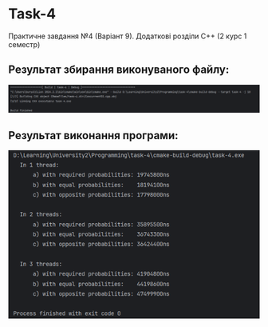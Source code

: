 <h1>Task-4</h1>
<p>Практичне завдання №4 (Варіант 9). Додаткові розділи C++ (2 курс 1 семестр)</p>

<h2>Результат збирання виконуваного файлу:</h2>
<img src="https://github.com/umunevich/task-4/blob/main/screenshots/Build.png"/>

<h2>Результат виконання програми:</h2>
<img src="https://github.com/umunevich/task-4/blob/main/screenshots/Result.png"/>
